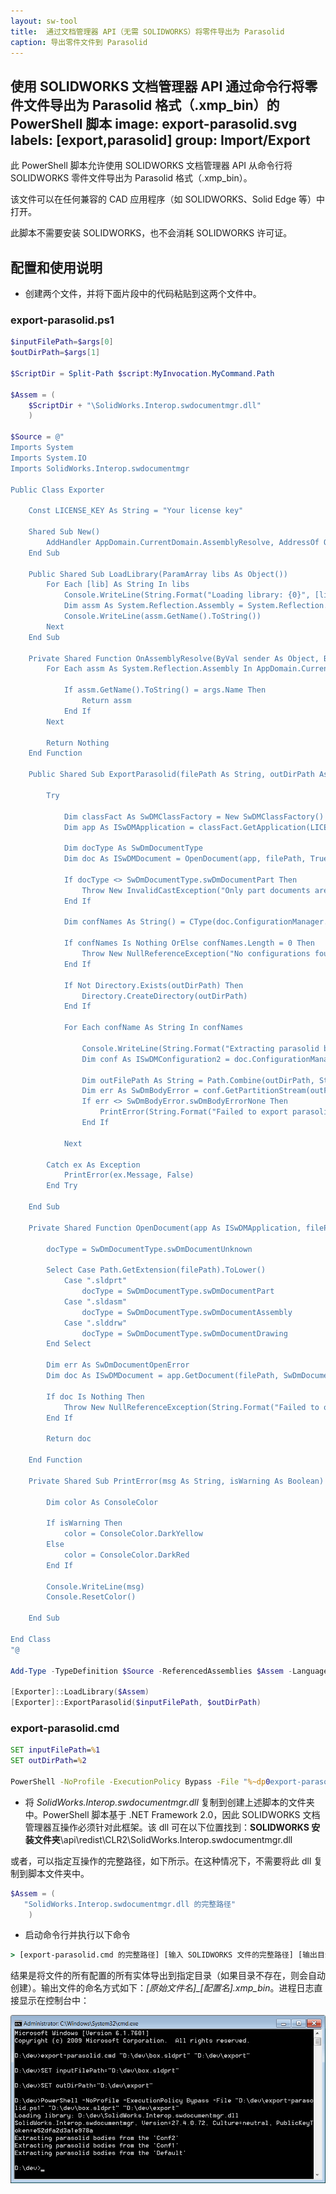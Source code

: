 ```yaml
---
layout: sw-tool
title:  通过文档管理器 API（无需 SOLIDWORKS）将零件导出为 Parasolid
caption: 导出零件文件到 Parasolid
---
```

 使用 SOLIDWORKS 文档管理器 API 通过命令行将零件文件导出为 Parasolid 格式（.xmp_bin）的 PowerShell 脚本
image: export-parasolid.svg
labels: [export,parasolid]
group: Import/Export
---
此 PowerShell 脚本允许使用 SOLIDWORKS 文档管理器 API 从命令行将 SOLIDWORKS 零件文件导出为 Parasolid 格式（.xmp_bin）。

该文件可以在任何兼容的 CAD 应用程序（如 SOLIDWORKS、Solid Edge 等）中打开。

此脚本不需要安装 SOLIDWORKS，也不会消耗 SOLIDWORKS 许可证。

## 配置和使用说明

* 创建两个文件，并将下面片段中的代码粘贴到这两个文件中。

### export-parasolid.ps1

~~~ ps1
$inputFilePath=$args[0]
$outDirPath=$args[1]

$ScriptDir = Split-Path $script:MyInvocation.MyCommand.Path

$Assem = ( 
    $ScriptDir + "\SolidWorks.Interop.swdocumentmgr.dll"
    ) 
    
$Source = @"
Imports System
Imports System.IO
Imports SolidWorks.Interop.swdocumentmgr

Public Class Exporter

    Const LICENSE_KEY As String = "Your license key"

    Shared Sub New()
        AddHandler AppDomain.CurrentDomain.AssemblyResolve, AddressOf OnAssemblyResolve
    End Sub

    Public Shared Sub LoadLibrary(ParamArray libs As Object())
        For Each [lib] As String In libs
            Console.WriteLine(String.Format("Loading library: {0}", [lib]))
            Dim assm As System.Reflection.Assembly = System.Reflection.Assembly.LoadFrom([lib])
            Console.WriteLine(assm.GetName().ToString())
        Next
    End Sub

    Private Shared Function OnAssemblyResolve(ByVal sender As Object, ByVal args As ResolveEventArgs) As System.Reflection.Assembly
        For Each assm As System.Reflection.Assembly In AppDomain.CurrentDomain.GetAssemblies()

            If assm.GetName().ToString() = args.Name Then
                Return assm
            End If
        Next

        Return Nothing
    End Function
    
    Public Shared Sub ExportParasolid(filePath As String, outDirPath As String)

        Try
        
            Dim classFact As SwDMClassFactory = New SwDMClassFactory()
            Dim app As ISwDMApplication = classFact.GetApplication(LICENSE_KEY)

            Dim docType As SwDmDocumentType
            Dim doc As ISwDMDocument = OpenDocument(app, filePath, True, docType)

            If docType <> SwDmDocumentType.swDmDocumentPart Then
                Throw New InvalidCastException("Only part documents are supported")
            End If

            Dim confNames As String() = CType(doc.ConfigurationManager.GetConfigurationNames(), String())

            If confNames Is Nothing OrElse confNames.Length = 0 Then
                Throw New NullReferenceException("No configurations found")
            End If

            If Not Directory.Exists(outDirPath) Then
                Directory.CreateDirectory(outDirPath)
            End If

            For Each confName As String In confNames

                Console.WriteLine(String.Format("Extracting parasolid bodies from the '{0}'", confName))
                Dim conf As ISwDMConfiguration2 = doc.ConfigurationManager.GetConfigurationByName(confName)

                Dim outFilePath As String = Path.Combine(outDirPath, String.Format("{0}_{1}.xmp_bin", Path.GetFileNameWithoutExtension(filePath), confName))
                Dim err As SwDmBodyError = conf.GetPartitionStream(outFilePath)
                If err <> SwDmBodyError.swDmBodyErrorNone Then
                    PrintError(String.Format("Failed to export parasolid body of '{1}' in '{2}'", confName, filePath), True)
                End If

            Next
        
        Catch ex As Exception
            PrintError(ex.Message, False)
        End Try

    End Sub

    Private Shared Function OpenDocument(app As ISwDMApplication, filePath As String, [readOnly] As Boolean, Optional ByRef docType As SwDmDocumentType = SwDmDocumentType.swDmDocumentUnknown) As ISwDMDocument

        docType = SwDmDocumentType.swDmDocumentUnknown

        Select Case Path.GetExtension(filePath).ToLower()
            Case ".sldprt"
                docType = SwDmDocumentType.swDmDocumentPart
            Case ".sldasm"
                docType = SwDmDocumentType.swDmDocumentAssembly
            Case ".slddrw"
                docType = SwDmDocumentType.swDmDocumentDrawing
        End Select

        Dim err As SwDmDocumentOpenError
        Dim doc As ISwDMDocument = app.GetDocument(filePath, SwDmDocumentType.swDmDocumentPart, [readOnly], err)

        If doc Is Nothing Then
            Throw New NullReferenceException(String.Format("Failed to open document: {0}", err))
        End If

        Return doc

    End Function
    
    Private Shared Sub PrintError(msg As String, isWarning As Boolean)
        
        Dim color As ConsoleColor
        
        If isWarning Then
            color = ConsoleColor.DarkYellow
        Else
            color = ConsoleColor.DarkRed
        End If
        
        Console.WriteLine(msg)
        Console.ResetColor()
        
    End Sub

End Class
"@

Add-Type -TypeDefinition $Source -ReferencedAssemblies $Assem -Language VisualBasic

[Exporter]::LoadLibrary($Assem)
[Exporter]::ExportParasolid($inputFilePath, $outDirPath)
~~~



### export-parasolid.cmd

~~~ cmd
SET inputFilePath=%1
SET outDirPath=%2

PowerShell -NoProfile -ExecutionPolicy Bypass -File "%~dp0export-parasolid.ps1" %inputFilePath% %outDirPath%
~~~



* 将 *SolidWorks.Interop.swdocumentmgr.dll* 复制到创建上述脚本的文件夹中。PowerShell 脚本基于 .NET Framework 2.0，因此 SOLIDWORKS 文档管理器互操作必须针对此框架。该 dll 可在以下位置找到：**SOLIDWORKS 安装文件夹**\api\redist\CLR2\SolidWorks.Interop.swdocumentmgr.dll

或者，可以指定互操作的完整路径，如下所示。在这种情况下，不需要将此 dll 复制到脚本文件夹中。

~~~ ps1
$Assem = ( 
   "SolidWorks.Interop.swdocumentmgr.dll 的完整路径"
    ) 
~~~

* 启动命令行并执行以下命令

~~~ bat
> [export-parasolid.cmd 的完整路径] [输入 SOLIDWORKS 文件的完整路径] [输出目录的完整路径]
~~~

结果是将文件的所有配置的所有实体导出到指定目录（如果目录不存在，则会自动创建）。输出文件的命名方式如下：*[原始文件名]_[配置名].xmp_bin*。进程日志直接显示在控制台中：

![Parasolid 导出控制台输出](export-parasolid-console-output.png)